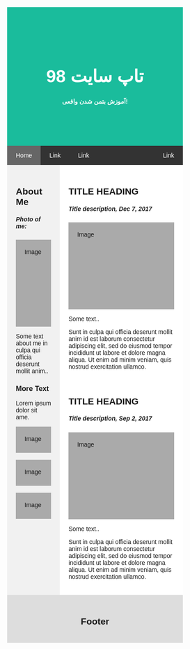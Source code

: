 
<html lang="en">
<head>
<title>سایت بتمن واقعی</title>
<meta charset="UTF-8">
<meta name="viewport" content="width=device-width, initial-scale=1">
<style>
* {
box-sizing: border-box;
}
body {
font-family: Arial, Helvetica, sans-serif;
margin: 0;
}
.header {
padding: 80px;
text-align: center;
background: #1abc9c;
color: white;
}
.header h1 {
font-size: 40px;
}
.navbar {
overflow: hidden;
background-color: #333;
position: sticky;
position: -webkit-sticky;
top: 0;
}
.navbar a {
float: left;
display: block;
color: white;
text-align: center;
padding: 14px 20px;
text-decoration: none;
}
.navbar a.right {
float: right;
}
.navbar a:hover {
background-color: #ddd;
color: black;
}
.navbar a.active {
background-color: #666;
color: white;
}
.row {
display: -ms-flexbox; /* IE10 */
display: flex;
-ms-flex-wrap: wrap; /* IE10 */
flex-wrap: wrap;
}
.side {
-ms-flex: 30%; /* IE10 */
flex: 30%;
background-color: #f1f1f1;
padding: 20px;
}
.main {
-ms-flex: 70%; /* IE10 */
flex: 70%;
background-color: white;
padding: 20px;
}
.fakeimg {
background-color: #aaa;
width: 100%;
padding: 20px;
}
.footer {
padding: 20px;
text-align: center;
background: #ddd;
}
@media screen and (max-width: 700px) {
.row {
flex-direction: column;
}
}
@media screen and (max-width: 400px) {
.navbar a {
float: none;
width: 100%;
}
}
</style>
</head>
<body>

<div class="header">
<h1>تاپ سایت 98</h1>
<p style="font-weight: bold">آموزش بتمن شدن واقعی!</p>
</div>

<div class="navbar">
<a href="#" class="active">Home</a>
<a href="#">Link</a>
<a href="#">Link</a>
<a href="#" class="right">Link</a>
</div>

<div class="row">
<div class="side">
<h2>About Me</h2>
<h5>Photo of me:</h5>
<div class="fakeimg" style="height:200px;">Image</div>
<p>Some text about me in culpa qui officia deserunt mollit anim..</p>
<h3>More Text</h3>
<p>Lorem ipsum dolor sit ame.</p>
<div class="fakeimg" style="height:60px;">Image</div><br>
<div class="fakeimg" style="height:60px;">Image</div><br>
<div class="fakeimg" style="height:60px;">Image</div>
</div>
<div class="main">
<h2>TITLE HEADING</h2>
<h5>Title description, Dec 7, 2017</h5>
<div class="fakeimg" style="height:200px;">Image</div>
<p>Some text..</p>
<p>Sunt in culpa qui officia deserunt mollit anim id est laborum consectetur adipiscing elit, sed do eiusmod tempor incididunt ut labore et dolore magna aliqua. Ut enim ad minim veniam, quis nostrud exercitation ullamco.</p>
<br>
<h2>TITLE HEADING</h2>
<h5>Title description, Sep 2, 2017</h5>
<div class="fakeimg" style="height:200px;">Image</div>
<p>Some text..</p>
<p>Sunt in culpa qui officia deserunt mollit anim id est laborum consectetur adipiscing elit, sed do eiusmod tempor incididunt ut labore et dolore magna aliqua. Ut enim ad minim veniam, quis nostrud exercitation ullamco.</p>
</div>
</div>

<div class="footer">
<h2>Footer</h2>
</div>

</body>
</html

